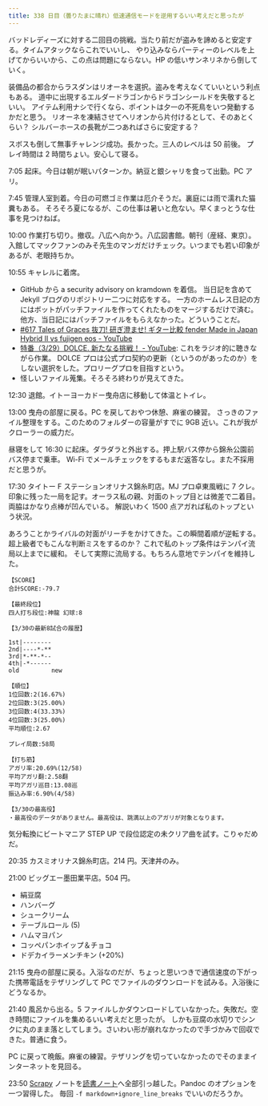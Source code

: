 ```yaml
---
title: 338 日目（曇りたまに晴れ）低速通信モードを逆用するいい考えだと思ったが
---
```


バッドレディーズに対する二回目の挑戦。当たり前だが盗みを諦めると安定する。タイムアタックならこれでいいし、
やり込みならパーティーのレベルを上げてからいいから、この点は問題にならない。HP の低いサンネリネから倒していく。

装備品の都合からラスダンはリオーネを選択。盗みを考えなくていいという利点もある。
道中に出現するエルダードラゴンからドラゴンシールドを失敬するといい。
アイテム利用ナシで行くなら、ポイントは夕一の不死鳥をいつ発動するかだと思う。
リオーネを凍結させてヘリオンから片付けるとして、そのあとくらい？
シルバーホースの長靴が二つあればさらに安定する？

スボスも倒して無事チャレンジ成功。長かった。三人のレベルは 50 前後。
プレイ時間は 2 時間ちょい。安心して寝る。

7:05 起床。今日は朝が眠いパターンか。納豆と銀シャリを食って出勤。PC アリ。

7:45 管理人室到着。今日の可燃ゴミ作業は厄介そうだ。裏庭には雨で濡れた猫糞もある。
そろそろ夏になるが、この仕事は暑いと危ない。早くまっとうな仕事を見つけねば。

10:00 作業打ち切り。撤収。八広へ向かう。八広図書館。朝刊（産経、東京）。
入館してマックファンのみそ先生のマンガだけチェック。いつまでも若い印象があるが、老眼持ちか。

10:55 キャレルに着席。

* GitHub から a security advisory on kramdown を着信。
  当日記を含めて Jekyll ブログのリポジトリー二つに対応をする。
  一方のホームレス日記の方にはボットがパッチファイルを作ってくれたものをマージするだけで済む。
  他方、当日記にはパッチファイルをもらえなかった。どういうことだ。
* [&#x23;617 Tales of Graces 抜刀! 研ぎ澄ませ! ギター比較 fender Made in Japan Hybrid II vs fujigen eos - YouTube](https://www.youtube.com/watch?v=QpB5yZz6ki0)
* [特番（3/29）DOLCE. 新たなる挑戦！ - YouTube](https://www.youtube.com/watch?v=B0EYw1JcB4s): これをラジオ的に聴きながら作業。
  DOLCE プロは公式プロ契約の更新（というのがあったのか）をしない選択をした。プロリーグプロを目指すという。
* 怪しいファイル蒐集。そろそろ終わりが見えてきた。

12:30 退館。イトーヨーカドー曳舟店に移動して体温とトイレ。

13:00 曳舟の部屋に戻る。PC を戻しておやつ休憩、麻雀の練習。
さっきのファイル整理をする。このためのフォルダーの容量がすでに 9GB 近い。これが我がクローラーの威力だ。

昼寝をして 16:30 に起床。ダラダラと外出する。押上駅バス停から錦糸公園前バス停まで乗車。
Wi-Fi でメールチェックをするもまだ返答なし。また不採用だと思うが。

17:30 タイトー F ステーションオリナス錦糸町店。MJ プロ卓東風戦に 7 クレ。
印象に残った一局を記す。オーラス私の親、対面のトップ目とは微差で二着目。両脇はかなり点棒が凹んでいる。
解説いわく 1500 点アガれば私のトップという状況。

あろうことかライバルの対面がリーチをかけてきた。この瞬間着順が逆転する。
超上級者でもこんな判断ミスをするのか？ これで私のトップ条件はテンパイ流局以上までに緩和。
そして実際に流局する。もちろん意地でテンパイを維持した。

```text
【SCORE】
合計SCORE:-79.7

【最終段位】
四人打ち段位:神龍 幻球:8

【3/30の最新8試合の履歴】

1st|--------
2nd|----*-**
3rd|*-**-*--
4th|-*------
old         new

【順位】
1位回数:2(16.67%)
2位回数:3(25.00%)
3位回数:4(33.33%)
4位回数:3(25.00%)
平均順位:2.67

プレイ局数:58局

【打ち筋】
アガリ率:20.69%(12/58)
平均アガリ翻:2.58翻
平均アガリ巡目:13.08巡
振込み率:6.90%(4/58)

【3/30の最高役】
・最高役のデータがありません。最高役は、跳満以上のアガリが対象となります。
```

気分転換にビートマニア STEP UP で段位認定の未クリア曲を試す。こりゃだめだ。

20:35 カスミオリナス錦糸町店。214 円。天津丼のみ。

21:00 ビッグエー墨田業平店。504 円。

* 絹豆腐
* ハンバーグ
* シュークリーム
* テーブルロール (5)
* ハムマヨパン
* コッペパンホイップ＆チョコ
* ドデカイラーメンチキン (+20%)

21:15 曳舟の部屋に戻る。入浴なのだが、ちょっと思いつきで通信速度の下がった携帯電話をテザリングして
PC でファイルのダウンロードを試みる。入浴後にどうなるか。

21:40 風呂から出る。5 ファイルしかダウンロードしていなかった。失敗だ。空き時間にファイルを集めるいい考えだと思ったが。
しかも豆腐の水切りでシンクに丸のまま落としてしまう。さいわい形が崩れなかったので手づかみで回収できた。普通に食う。

PC に戻って晩飯。麻雀の練習。テザリングを切っていなかったのでそのままインターネットを見回る。

23:50 [Scrapy] ノートを[読書ノート][note]へ全部引っ越した。Pandoc のオプションを一つ習得した。
毎回 `-f markdown+ignore_line_breaks` でいいのだろうか。

[note]: https://showa-yojyo.github.io/notebook/
[scrapy]: https://scrapy.org/
